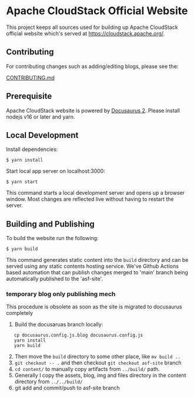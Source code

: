 # Apache CloudStack Official Website

This project keeps all sources used for building up Apache CloudStack
official website which's served at https://cloudstack.apache.org/.

## Contributing

For contributing changes such as adding/editing blogs, please see the:

[CONTRIBUTING.md](./CONTRIBUTING.md)

## Prerequisite

Apache CloudStack website is powered by [Docusaurus 2](https://docusaurus.io/).
Please install nodejs v16 or later and yarn.

## Local Development

Install dependencies:

```
$ yarn install
```

Start local app server on localhost:3000:

```
$ yarn start
```

This command starts a local development server and opens up a browser window.
Most changes are reflected live without having to restart the server.

## Building and Publishing

To build the website run the following:

```
$ yarn build
```

This command generates static content into the `build` directory and can be
served using any static contents hosting service. We've Github Actions based
automation that can publish changes merged to 'main' branch being automatically
published to the 'asf-site'.

### temporary blog only publishing mech

This procedure is obsolete as soon as the site is migrated to docusaurus completely

1. Build the docusaruas branch locally:
```
   cp docusaurus.config.js.blog docusaurus.config.js
   yarn install
   yarn build
```
2. Then move the `build` directory to some other place, like `mv build ..`
3. `git checkout -- .` and then checkout `git checkout asf-site` branch
4. `cd content/` to manually copy artifacts from `../build/` path.
5. Generally I copy the assets, blog, img and files directory in the content directory from `../../build/`
6. git add <files> and commit/push to asf-site branch